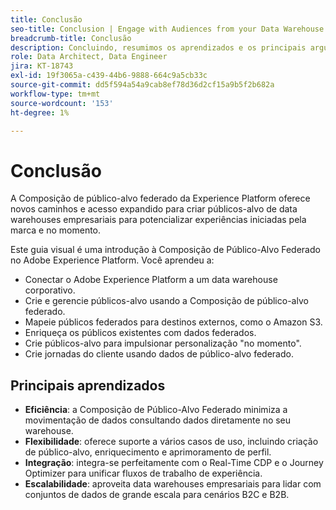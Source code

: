 ```yaml
---
title: Conclusão
seo-title: Conclusion | Engage with Audiences from your Data Warehouse using Federated Audience Composition
breadcrumb-title: Conclusão
description: Concluindo, resumimos os aprendizados e os principais argumentos.
role: Data Architect, Data Engineer
jira: KT-18743
exl-id: 19f3065a-c439-44b6-9888-664c9a5cb33c
source-git-commit: dd5f594a54a9cab8ef78d36d2cf15a9b5f2b682a
workflow-type: tm+mt
source-wordcount: '153'
ht-degree: 1%

---
```


# Conclusão

A Composição de público-alvo federado da Experience Platform oferece novos caminhos e acesso expandido para criar públicos-alvo de data warehouses empresariais para potencializar experiências iniciadas pela marca e no momento.

Este guia visual é uma introdução à Composição de Público-Alvo Federado no Adobe Experience Platform. Você aprendeu a:

- Conectar o Adobe Experience Platform a um data warehouse corporativo.
- Crie e gerencie públicos-alvo usando a Composição de público-alvo federado.
- Mapeie públicos federados para destinos externos, como o Amazon S3.
- Enriqueça os públicos existentes com dados federados.
- Crie públicos-alvo para impulsionar personalização &quot;no momento&quot;.
- Crie jornadas do cliente usando dados de público-alvo federado.

## Principais aprendizados

- **Eficiência**: a Composição de Público-Alvo Federado minimiza a movimentação de dados consultando dados diretamente no seu warehouse.
- **Flexibilidade**: oferece suporte a vários casos de uso, incluindo criação de público-alvo, enriquecimento e aprimoramento de perfil.
- **Integração**: integra-se perfeitamente com o Real-Time CDP e o Journey Optimizer para unificar fluxos de trabalho de experiência.
- **Escalabilidade**: aproveita data warehouses empresariais para lidar com conjuntos de dados de grande escala para cenários B2C e B2B.
